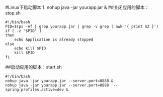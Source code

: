 #Linux下启动脚本
    1. nohup java -jar yourapp.jar &
##关闭应用的脚本：stop.sh
```text
#!/bin/bash
PID=$(ps -ef | grep yourapp.jar | grep -v grep | awk '{ print $2 }')
if [ -z "$PID" ]
then
    echo Application is already stopped
else
    echo kill $PID
    kill $PID
fi
```
##启动应用的脚本：start.sh
```text
#!/bin/bash
nohup java -jar yourapp.jar --server.port=8888 &
nohup java -jar yourapp.jar --server.port=8888  --spring.profiles.active=dev &

```


